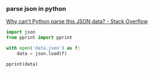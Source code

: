### parse json in python 


[Why can't Python parse this JSON data? - Stack Overflow](https://stackoverflow.com/questions/2835559/why-cant-python-parse-this-json-data)


 

```python
import json
from pprint import pprint

with open('data.json') as f:
    data = json.load(f)

pprint(data)

```
